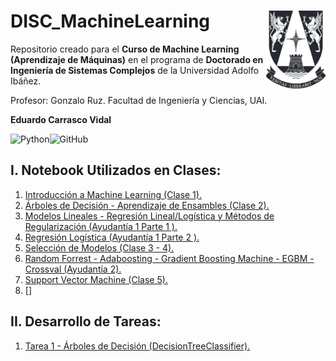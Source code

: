 # DISC_MachineLearning <img src="img/logo.png" align="right" width = "95px"/>
    
Repositorio creado para el **Curso de Machine Learning (Aprendizaje de Máquinas)** en el programa de **Doctorado en Ingeniería de Sistemas Complejos** de la Universidad Adolfo Ibáñez.

Profesor: Gonzalo Ruz. Facultad de Ingeniería y Ciencias, UAI.

**Eduardo Carrasco Vidal**
 
![Python](https://img.shields.io/badge/python-%2314354C.svg)![GitHub](https://img.shields.io/badge/github-%23121011.svg)

## I. Notebook Utilizados en Clases:
1. [Introducción a Machine Learning (Clase 1).](https://github.com/educarrascov/DISC_MachineLearning/blob/main/Script/1.0.%2001Introduccion.ipynb)
2. [Árboles de Decisión - Aprendizaje de Ensambles (Clase 2).](https://github.com/educarrascov/DISC_MachineLearning/blob/main/Script/2.1.%20Aprendizaje_de_ensambles.ipynb)
3. [Modelos Lineales - Regresión Lineal/Logística y Métodos de Regularización (Ayudantía 1 Parte 1 ).](https://github.com/educarrascov/DISC_MachineLearning/blob/main/Script/3.0.%20Modelos_Lineales.ipynb)
4. [Regresión Logística (Ayudantía 1 Parte 2 ).](https://github.com/educarrascov/DISC_MachineLearning/blob/main/Script/3.4.%20Ayudant%C3%ADa1.ipynb)
5. [Selección de Modelos (Clase 3 - 4).](https://github.com/educarrascov/DISC_MachineLearning/blob/main/Script/4.0.%2003Seleccion_de_Modelos.ipynb)
6. [Random Forrest - Adaboosting - Gradient Boosting Machine - EGBM - Crossval (Ayudantía 2).](https://github.com/educarrascov/DISC_MachineLearning/blob/main/Script/4.3.%20Ayudantia_2.ipynb)
7. [Support Vector Machine (Clase 5).](https://github.com/educarrascov/DISC_MachineLearning/blob/main/Script/5.0.%20SVM.ipynb)
8. []

## II. Desarrollo de Tareas:
1. [Tarea 1 - Árboles de Decisión (DecisionTreeClassifier).](https://github.com/educarrascov/DISC_MachineLearning/blob/main/Tareas/tarea1/tarea1_Carrasco_Eduardo.ipynb)
